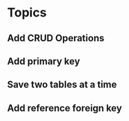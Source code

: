 # Topics
## Add CRUD Operations
## Add primary key
## Save two tables at a time
## Add reference foreign key

